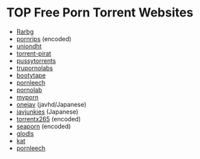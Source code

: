 # TOP Free Porn Torrent Websites 

* [Rarbg](https://rarbg.to/)
* [pornrips](https://pornrips.to/) (encoded)
* [uniondht](http://d.uniondht.org/)
* [torrent-pirat](http://www.torrent-pirat.com/)
* [pussytorrents](https://pussytorrents.org/)
* [trupornolabs](https://d.trupornolabs.org/)
* [bootytape](https://ssl.bootytape.com/)
* [pornleech](http://pornleech.io/)
* [pornolab](http://pornolab.net/)
* [myporn](https://myporn.club/)
* [onejav](https://onejav.com/) (javhd/Japanese)
* [javjunkies](http://www.javjunkies.com/main/) (Japanese)
* [torrentx265](https://torrentx265.org/) (encoded)
* [seaporn](https://www.seaporn.org/) (encoded)
* [glodls](https://glodls.to/home.php)
* [kat](http://kat.rip)
* [pornleech](https://pornleech.ch)
